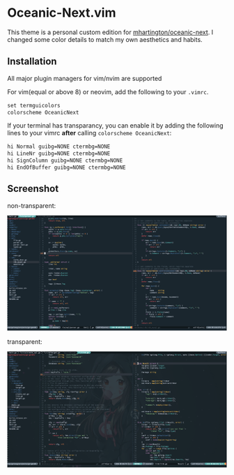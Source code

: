 # Oceanic-Next.vim

This theme is a personal custom edition for [mhartington/oceanic-next](https://github.com/mhartington/oceanic-next). I changed some color details to match my own aesthetics and habits.

## Installation

All major plugin managers for vim/nvim are supported

For vim(equal or above 8) or neovim, add the following to your `.vimrc`.

 ```vim
set termguicolors
colorscheme OceanicNext
 ```

If your terminal has transparancy, you can enable it by adding the
following lines to your vimrc **after** calling `colorscheme OceanicNext`:

```viml
hi Normal guibg=NONE ctermbg=NONE
hi LineNr guibg=NONE ctermbg=NONE
hi SignColumn guibg=NONE ctermbg=NONE
hi EndOfBuffer guibg=NONE ctermbg=NONE
```

## Screenshot

non-transparent:

![](./screenshot1.png)

transparent:

![](./screenshot2.png)
